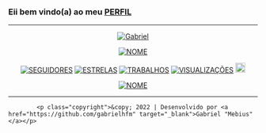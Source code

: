 ### Eii bem vindo(a) ao meu [PERFIL](https://github.com/gabrielhfm)
---
</p>
<p align="center">
<a href="#"><img title="Gabriel" src="https://img.shields.io/badge/og4briel-green?colorA=%23ff0000&colorB=%2307e4&style=for-the-badge"></a>
</p>
<p align="center">
<a href="https://github.com/gabrielhfm"><img title="NOME" src="https://img.shields.io/badge/PLANEJAMENTOS-orange.svg?style=for-the-badge&logo=github"></a>
</p>
<p align="center">
<a href="https://github.com/og4briel"><img title="SEGUIDORES" src="https://img.shields.io/github/followers/gabrielhfm?color=blue&style=flat-square"></a>
<a href="https://github.com/og4briel"><img title="ESTRELAS" src="https://img.shields.io/github/stars/gabrielhfm/gabrielhfm?color=red&style=flat-square"></a>
<a href="https://github.com/og4briel"><img title="TRABALHOS" src="https://img.shields.io/github/forks/gabrielhfm/gabrielhfm?color=red&style=flat-square"></a>
<a href="https://github.com/og4briel"><img title="VISUALIZAÇÕES" src="https://img.shields.io/github/watchers/gabrielhfm/gabrielhfm?label=Watchers&color=blue&style=flat-square"></a>
<a href="https://instagram.com/o_g4briel_"><img src="https://image.flaticon.com/icons/svg/174/174855.svg" alt="alt text" width="20" height="20"></a>
</p>
</p>
<p align="center">
<a href="https://gabrielhfm.github.io/"><img title="NOME" src="https://img.shields.io/badge/SITE-OG4BRIEL-orange.svg?style=for-the-badge&logo=github"></a>
</p>

---
           
            <p class="copyright">&copy; 2022 | Desenvolvido por <a href="https://github.com/gabrielhfm" target="_blank">Gabriel "Mebius"</a></p>

